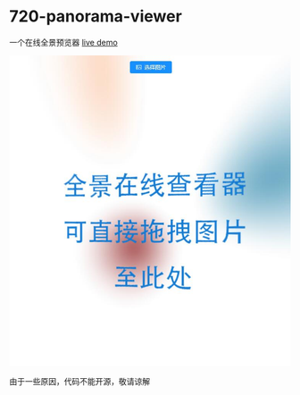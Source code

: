 # 720-panorama-viewer
一个在线全景预览器 [live demo](https://xiaomingtang.github.io/720-panorama-viewer/)    

![效果图](./static/images/preview.jpg)    

由于一些原因，代码不能开源，敬请谅解
